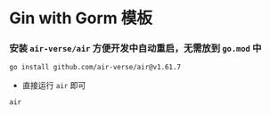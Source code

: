 # Gin with Gorm 模板

### 安装 `air-verse/air` 方便开发中自动重启，无需放到 `go.mod` 中

```bash
go install github.com/air-verse/air@v1.61.7
```

+ 直接运行 `air` 即可
```bash
air
```
